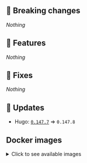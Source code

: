 ## :loudspeaker: Breaking changes

*Nothing*


## :tada: Features

*Nothing*


## :bug: Fixes

*Nothing*


## :heartbeat: Updates

* Hugo: [`0.147.7`](https://github.com/floryn90/docker-hugo/releases/tag/0.147.7) => `0.147.8`


## Docker images

<details>
<summary>Click to see available images</summary>

This release is available from Docker Hub as project `floryn90/hugo` with the following tags:

| Alias tags                   | Version specific tags                      |
| ---------------------------- | ------------------------------------------ |
| `busybox`, `latest`          | `0.147.8-busybox`, `0.147.8`                     |
| `busybox-ci`, `ci`           | `0.147.8-busybox-ci`, `0.147.8-ci`               |
| `busybox-onbuild`, `onbuild` | `0.147.8-busybox-onbuild`, `0.147.8-onbuild`     |
| `alpine`                     | `0.147.8-alpine`                              |
| `alpine-ci`                  | `0.147.8-alpine-ci`                           |
| `alpine-onbuild`             | `0.147.8-alpine-onbuild`                      |
| `asciidoctor`                | `0.147.8-asciidoctor`                         |
| `asciidoctor-ci`             | `0.147.8-asciidoctor-ci`                      |
| `asciidoctor-onbuild`        | `0.147.8-asciidoctor-onbuild`                 |
| `pandoc`                     | `0.147.8-pandoc`                              |
| `pandoc-ci`                  | `0.147.8-pandoc-ci`                           |
| `pandoc-onbuild`             | `0.147.8-pandoc-onbuild`                      |
| `ext-alpine`                 | `0.147.8-ext-alpine`                          |
| `ext-alpine-ci`              | `0.147.8-ext-alpine-ci`                       |
| `ext-alpine-onbuild`         | `0.147.8-ext-alpine-onbuild`                  |
| `ext-asciidoctor`            | `0.147.8-ext-asciidoctor`                     |
| `ext-asciidoctor-ci`         | `0.147.8-ext-asciidoctor-ci`                  |
| `ext-asciidoctor-onbuild`    | `0.147.8-ext-asciidoctor-onbuild`             |
| `ext-pandoc`                 | `0.147.8-ext-pandoc`                          |
| `ext-pandoc-ci`              | `0.147.8-ext-pandoc-ci`                       |
| `ext-pandoc-onbuild`         | `0.147.8-ext-pandoc-onbuild`                  |
| `debian`                     | `0.147.8-debian`                              |
| `debian-ci`                  | `0.147.8-debian-ci`                           |
| `debian-onbuild`             | `0.147.8-debian-onbuild`                      |
| `ext-debian`, `ext`, `latest-ext` | `0.147.8-ext-debian`, `0.147.8-ext`         |
| `ext-debian-ci`, `ext-ci`    | `0.147.8-ext-debian-ci`, `0.147.8-ext-ci`        |
| `ext-debian-onbuild`, `ext-onbuild` | `0.147.8-ext-debian-onbuild`, `0.147.8-ext-onbuild` |
| `ubuntu`                     | `0.147.8-ubuntu`                            |
| `ubuntu-ci`                  | `0.147.8-ubuntu-ci`                         |
| `ubuntu-onbuild`             | `0.147.8-ubuntu-onbuild`                    |
| `ext-ubuntu`                 | `0.147.8-ext-ubuntu`                        |
| `ext-ubuntu-ci`              | `0.147.8-ext-ubuntu-ci`                     |
| `ext-ubuntu-onbuild`         | `0.147.8-ext-ubuntu-onbuild`                |
</details>
